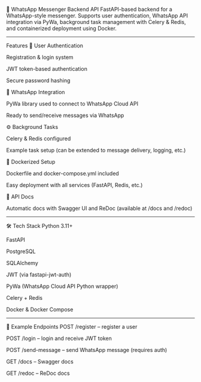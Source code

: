 📱 WhatsApp Messenger Backend API
FastAPI-based backend for a WhatsApp-style messenger. Supports user authentication, WhatsApp API integration via PyWa, background task management with Celery & Redis, and containerized deployment using Docker.

----------------------------


Features
🔐 User Authentication

Registration & login system

JWT token-based authentication

Secure password hashing

📲 WhatsApp Integration

PyWa library used to connect to WhatsApp Cloud API

Ready to send/receive messages via WhatsApp

⚙️ Background Tasks

Celery & Redis configured

Example task setup (can be extended to message delivery, logging, etc.)

🐳 Dockerized Setup

Dockerfile and docker-compose.yml included

Easy deployment with all services (FastAPI, Redis, etc.)

📘 API Docs

Automatic docs with Swagger UI and ReDoc (available at /docs and /redoc)


----------------------------


🛠️ Tech Stack
Python 3.11+

FastAPI

PostgreSQL

SQLAlchemy

JWT (via fastapi-jwt-auth)

PyWa (WhatsApp Cloud API Python wrapper)

Celery + Redis

Docker & Docker Compose


----------------------------


🧪 Example Endpoints
POST /register – register a user

POST /login – login and receive JWT token

POST /send-message – send WhatsApp message (requires auth)

GET /docs – Swagger docs

GET /redoc – ReDoc docs

